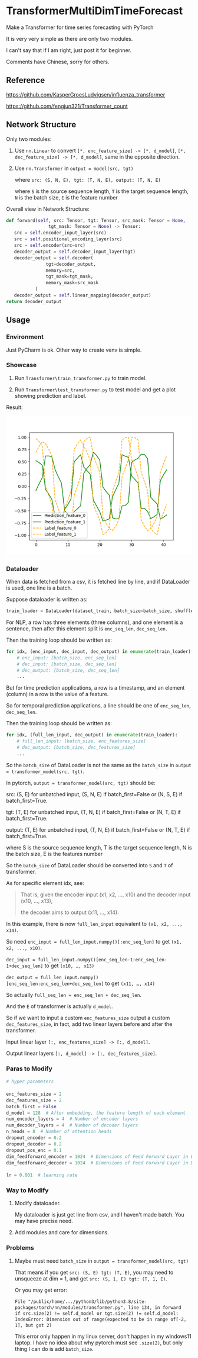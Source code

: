 # TransformerMultiDimTimeForecast
 
Make a Transformer for time series forecasting with PyTorch

It is very very simple as there are only two modules.

I can't say that if I am right, just post it for beginner.

Comments have Chinese, sorry for others.

## Reference

https://github.com/KasperGroesLudvigsen/influenza_transformer

https://github.com/fengjun321/Transformer_count

## Network Structure

Only two modules: 

1. Use `nn.Linear` to convert `[*, enc_feature_size] -> [*, d_model]`, `[*, dec_feature_size] -> [*, d_model]`, same in the opposite direction.

2. Use `nn.Transformer` in `output = model(src, tgt)`

    where `src: (S, N, E), tgt: (T, N, E), output: (T, N, E)`
    
    where `S` is the source sequence length, `T` is the target sequence length, `N` is the batch size, `E` is the feature number

Overall view in Network Structure:

```python
def forward(self, src: Tensor, tgt: Tensor, src_mask: Tensor = None,
                tgt_mask: Tensor = None) -> Tensor:
   src = self.encoder_input_layer(src) 
   src = self.positional_encoding_layer(src)
   src = self.encoder(src=src)
   decoder_output = self.decoder_input_layer(tgt)
   decoder_output = self.decoder(
               tgt=decoder_output,
               memory=src,
               tgt_mask=tgt_mask,
               memory_mask=src_mask
           )
   decoder_output = self.linear_mapping(decoder_output)
return decoder_output
```

## Usage

### Environment

Just PyCharm is ok. Other way to create venv is simple.

### Showcase

1. Run `Transformer\train_transformer.py` to train model.

2. Run `Transformer\test_transformer.py` to test model and get a plot showing prediction and label.

Result:

![](./result.png)

### Dataloader

When data is fetched from a csv, it is fetched line by line, and if DataLoader is used, one line is a batch.

Suppose dataloader is written as:

```python
train_loader = DataLoader(dataset_train, batch_size=batch_size, shuffle=False, drop_last=True)
```

For NLP, a row has three elements (three columns), and one element is a sentence, then after this element split is `enc_seq_len`, `dec_seq_len`.

Then the training loop should be written as:

```python
for idx, (enc_input, dec_input, dec_output) in enumerate(train_loader):
    # enc_input: [batch_size, enc_seq_len] 
    # dec_input: [batch_size, dec_seq_len] 
    # dec_output: [batch_size, dec_seq_len]
    ...
```

But for time prediction applications, a row is a timestamp, and an element (column) in a row is the value of a feature.

So for temporal prediction applications, a line should be one of `enc_seq_len`, `dec_seq_len`.

Then the training loop should be written as:

```python
for idx, (full_len_input, dec_output) in enumerate(train_loader):
    # full_len_input: [batch_size, enc_features_size] 
    # dec_output: [batch_size, dec_features_size]
    ...
```

So the `batch_size` of DataLoader is not the same as the `batch_size` in `output = transformer_model(src, tgt)`.

In pytorch, `output = transformer_model(src, tgt)` should be:

src: (S, E) for unbatched input, (S, N, E) if batch_first=False or (N, S, E) if batch_first=True.

tgt: (T, E) for unbatched input, (T, N, E) if batch_first=False or (N, T, E) if batch_first=True.

output: (T, E) for unbatched input, (T, N, E) if batch_first=False or (N, T, E) if batch_first=True.

where S is the source sequence length, T is the target sequence length, N is the batch size, E is the features number

So the `batch_size` of DataLoader should be converted into `S` and `T` of transformer.

As for specific element idx, see:

> That is, given the encoder input (x1, x2, …, x10) and the decoder input (x10, …, x13),
> 
> the decoder aims to output (x11, …, x14).

In this example, there is now `full_len_input` equivalent to `(x1, x2, ..., x14)`.

So need `enc_input = full_len_input.numpy()[:enc_seq_len]` to get `(x1, x2, ..., x10)`.

`dec_input = full_len_input.numpy()[enc_seq_len-1:enc_seq_len-1+dec_seq_len]` to get `(x10, …, x13)`

`dec_output = full_len_input.numpy()[enc_seq_len:enc_seq_len+dec_seq_len]` to get `(x11, …, x14)`

So actually `full_seq_len = enc_seq_len + dec_seq_len`.

And the `E` of transformer is actually `d_model`.

So if we want to input a custom `enc_features_size` output a custom `dec_features_size`, in fact, add two linear layers before and after the transformer.

Input linear layer `[:, enc_features_size] -> [:, d_model]`.

Output linear layers `[:, d_model] -> [:, dec_features_size]`.

### Paras to Modify

```python
# hyper parameters

enc_features_size = 2
dec_features_size = 2
batch_first = False
d_model = 128  # After embedding, the feature length of each element
num_encoder_layers = 4  # Number of encoder layers
num_decoder_layers = 4  # Number of decoder layers
n_heads = 8  # Number of attention heads
dropout_encoder = 0.2
dropout_decoder = 0.2
dropout_pos_enc = 0.1
dim_feedforward_encoder = 1024  # Dimensions of Feed Forward Layer in Encoder
dim_feedforward_decoder = 1024  # Dimensions of Feed Forward Layer in Decoder

lr = 0.001  # learning rate
```

### Way to Modify

1. Modify dataloader.

    My dataloader is just get line from csv, and I haven't made batch. You may have precise need.
    
2. Add modules and care for dimensions.

### Problems

1. Maybe must need `batch_size` in `output = transformer_model(src, tgt)`

   That means if you get `src: (S, E) tgt: (T, E)`, you may need to unsqueeze at dim = 1, and get `src: (S, 1, E) tgt: (T, 1, E)`.

   Or you may get error:
   
   ```
   File "/public/home/.../python3/lib/python3.8/site-packages/torch/nn/modules/transformer.py", line 134, in forward
   if src.size(2) != self.d_model or tgt.size(2) != self.d_model:
   IndexError: Dimension out of range(expected to be in range of[-2, 1], but got 2)
   ```
   
   This error only happen in my linux server, don't happen in my windows11 laptop. I have no idea about why pytorch must see `.size(2)`, but only thing I can do is add `batch_size`.

   
